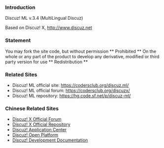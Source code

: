 ### **Introduction**

Discuz! ML v.3.4 (MultiLingual Discuz)

Based on Discuz! X, http://www.discuz.net

### **Statement**
You may fork the site code, but without permission ** Prohibited ** On the whole or any part of the product to develop any derivative, modified or third party version for use ** Redistribution **

### **Related Sites**
 
- Discuz! ML official site: https://codersclub.org/discuz.ml/
- Discuz! ML official forum: https://codersclub.org/discuzx/
- Discuz! ML repository: https://hg.code.sf.net/p/discuz-ml/

### **Chinese Related Sites**

- [Discuz! X Official Forum](https://www.discuz.net/)
- [Discuz! X Official Repository](https://gitee.com/Discuz/DiscuzX.git)
- [Discuz! Application Center](https://addon.dismall.com/)
- [Discuz! Open Platform](https://open.dismall.com/)
- [Discuz! Development Documentation](https://open.dismall.com/?ac=document&page=dev)

